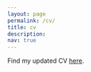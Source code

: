 ```yaml
---
layout: page
permalink: /cv/
title: cv
description: 
nav: true
---
```


Find my updated CV [here](https://github.com/katiana22/Katiana_Kontolati_Curriculum_Vitae.pdf).

